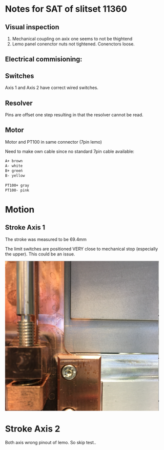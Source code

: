 # Notes for SAT of slitset 11360

## Visual inspection

1. Mechanical coupling on axix one seems to not be thightend
2. Lemo panel conenctor nuts not tightened. Conenctors loose.


## Electrical commisioning:

## Switches

Axis 1 and Axis 2 have correct wired switches.

## Resolver

Pins are offset one step resulting in that the resolver cannot be read.


## Motor
Motor and PT100 in same connector (7pin lemo)

Need to make own cable since no standard 7pin cable available:


```
A+ brown
A- white
B+ greeń
B- yellow

PT100+ gray
PT100- pink

```

# Motion

## Stroke Axis 1
The stroke was measured to be 69.4mm

The limit switches are positioned VERY close to mechanical stop (especially the upper). This could be an issue.

![Almost collision](tests/11360/11360_limit_close_to_mech.png)


# Stroke Axis 2




Both axis wrong pinout of lemo. So skip test..
